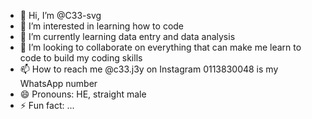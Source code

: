 - 👋 Hi, I’m @C33-svg
- 👀 I’m interested in learning how to code
- 🌱 I’m currently learning data entry and data analysis 
- 💞️ I’m looking to collaborate on everything that can make me learn to code to build my coding skills 
- 📫 How to reach me @c33.j3y on Instagram 0113830048 is my WhatsApp number  
- 😄 Pronouns: HE, straight male 
- ⚡ Fun fact: ...

<!---
C33-svg/C33-svg is a ✨ special ✨ repository because its `README.md` (this file) appears on your GitHub profile.
You can click the Preview link to take a look at your changes.
--->
